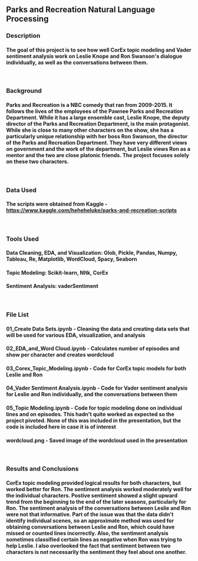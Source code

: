 ## Parks and Recreation Natural Language Processing

### Description
#### The goal of this project is to see how well CorEx topic modeling and Vader sentiment analysis work on Leslie Knope and Ron Swanson's dialogue individually, as well as the conversations between them. 
&nbsp;

### Background
#### Parks and Recreation is a NBC comedy that ran from 2009-2015. It follows the lives of the employees of the Pawnee Parks and Recreation Department. While it has a large ensemble cast, Leslie Knope, the deputy director of the Parks and Recreation Department, is the main protagonist. While she is close to many other characters on the show, she has a particularly unique relationship with her boss Ron Swanson, the director of the Parks and Recreation Department. They have very different views on government and the work of the department, but Leslie views Ron as a mentor and the two are close platonic friends. The project focuses solely on these two characters.
&nbsp;

### Data Used
#### The scripts were obtained from Kaggle - https://www.kaggle.com/heheheluke/parks-and-recreation-scripts
&nbsp;

### Tools Used
#### Data Cleaning, EDA, and Visualization: Glob, Pickle, Pandas, Numpy, Tableau, Re, Matplotlib, WordCloud, Spacy, Seaborn
#### Topic Modeling: Scikit-learn, Nltk, CorEx
#### Sentiment Analysis: vaderSentiment
&nbsp;

### File List
#### 01_Create Data Sets.ipynb - Cleaning the data and creating data sets that will be used for various EDA, visualization, and analysis
#### 02_EDA_and_Word Cloud.ipynb - Calculates number of episodes and show per character and creates wordcloud
#### 03_Corex_Topic_Modeling.ipynb - Code for CorEx topic models for both Leslie and Ron
#### 04_Vader Sentiment Analysis.ipynb - Code for Vader sentiment analysis for Leslie and Ron individually, and the conversations between them
#### 05_Topic Modeling.ipynb - Code for topic modeling done on individual lines and on episodes. This hadn't quite worked as expected so the project pivoted. None of this was included in the presentation, but the code is included here in case it is of interest
#### wordcloud.png - Saved image of the wordcloud used in the presentation
&nbsp;

### Results and Conclusions
#### CorEx topic modeling provided logical results for both characters, but worked better for Ron. The sentiment analysis worked moderately well for the individual characters. Postive sentiment showed a slight upward trend from the beginning to the end of the later seasons, particularly for Ron. The sentiment analysis of the conversations between Leslie and Ron were not that informative. Part of the issue was that the data didn't identify individual scenes, so an approximate method was used for obtaining conversations between Leslie and Ron, which could have missed or counted lines incorrectly. Also, the sentiment analysis sometimes classified certain lines as negative when Ron was trying to help Leslie. I also overlooked the fact that sentiment between two characters is not necessarily the sentiment they feel about one another. 
